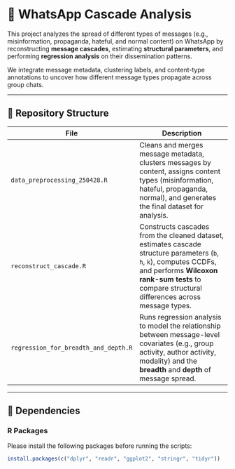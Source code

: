 # 🧠 WhatsApp Cascade Analysis

This project analyzes the spread of different types of messages (e.g., misinformation, propaganda, hateful, and normal content) on WhatsApp by reconstructing **message cascades**, estimating **structural parameters**, and performing **regression analysis** on their dissemination patterns.

We integrate message metadata, clustering labels, and content-type annotations to uncover how different message types propagate across group chats.

---

## 📁 Repository Structure

| File | Description |
|------|-------------|
| `data_preprocessing_250428.R` | Cleans and merges message metadata, clusters messages by content, assigns content types (misinformation, hateful, propaganda, normal), and generates the final dataset for analysis. |
| `reconstruct_cascade.R` | Constructs cascades from the cleaned dataset, estimates cascade structure parameters (`b`, `h`, `k`), computes CCDFs, and performs **Wilcoxon rank-sum tests** to compare structural differences across message types. |
| `regression_for_breadth_and_depth.R` | Runs regression analysis to model the relationship between message-level covariates (e.g., group activity, author activity, modality) and the **breadth** and **depth** of message spread. |

---

## 🧪 Dependencies

### R Packages

Please install the following packages before running the scripts:

```r
install.packages(c("dplyr", "readr", "ggplot2", "stringr", "tidyr"))
